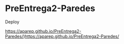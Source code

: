 # PreEntrega2-Paredes

Deploy

https://aparep.github.io/PreEntrega2-Paredes/)https://aparep.github.io/PreEntrega2-Paredes/
